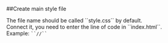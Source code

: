 ##Create main style file
<br>
<p>The file name should be called <p1>``style.css``</p1> by default. 
  <br>
  Connect it, you need to enter the line of code in <p1>``index.html``</p1>.
  <br>
  Example: <code>``//<link rel="stylesheet" href="style.css" type="text/css">``</code>
  <br>
</p>
